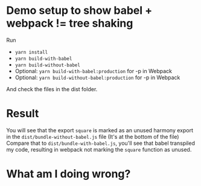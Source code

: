# Demo setup to show babel + webpack != tree shaking

Run

- `yarn install`
- `yarn build-with-babel`
- `yarn build-without-babel`
- Optional: `yarn build-with-babel:production` for -p in Webpack
- Optional: `yarn build-without-babel:production` for -p in Webpack


And check the files in the dist folder.

# Result

You will see that the export `square` is marked as an unused harmony export in the `dist/bundle-without-babel.js` file (It's at the bottom of the file)
Compare that to `dist/bundle-with-babel.js`, you'll see that babel transpiled my code, resulting in webpack not marking the `square` function as unused.

# What am I doing wrong?
